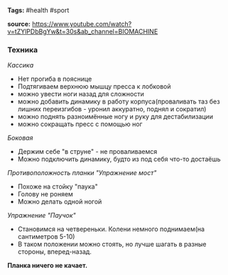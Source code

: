 **Tags:** #health  #sport 

**source:** https://www.youtube.com/watch?v=tZYlPDbBgYw&t=30s&ab_channel=BIOMACHINE

### Техника

*Кассика*
- Нет прогиба в пояснице
- Подтягиваем верхнюю мышцу пресса к лобковой
- можно увести ноги назад для сложности 
- можно добавить динамику в работу корпуса(проваливать таз без лишних переизгибов - уронил аккуратно, поднял и сократил)
- можно поднять разноимённые ногу и руку для дестабилизации
- можно сокращать пресс с помощью ног

*Боковая*
- Держим себе "в струне" - не проваливаемся
- Можно подключить динамику, будто из под себя что-то достаёшь

*Противоположность планки "Упражнение мост"*

- Похоже на стойку "паука"
- Голову не роняем
- Можно делать одной ногой 

*Упражнение "Паучок"*
- Становимся на четвереньки. Колени немного поднимаем(на сантиметров 5-10) 
- В таком положении можно стоять, но лучше шагать в разные стороны, вперед-назад.

**Планка ничего не качает.**